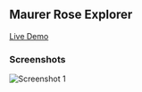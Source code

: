 ## Maurer Rose Explorer

[Live Demo](https://filip26.github.io/maurer-rose-explorer/)

### Screenshots

![Screenshot 1](https://filip26.github.io/maurer-rose-explorer/assets/mres-1.png)


